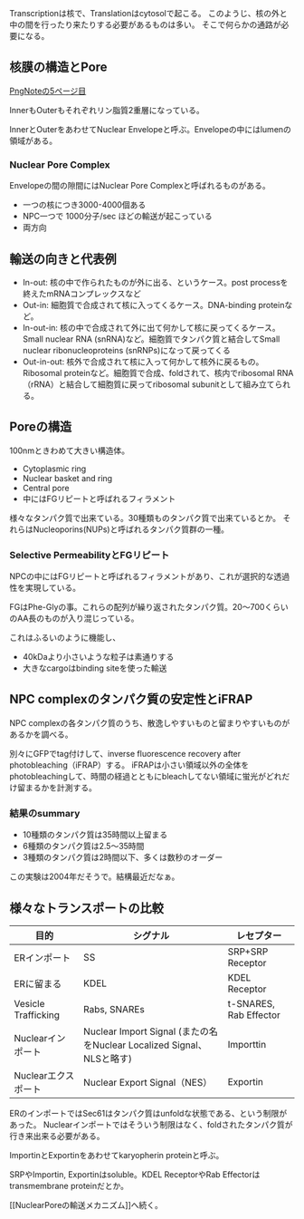 Transcriptionは核で、Translationはcytosolで起こる。
このようじ、核の外と中の間を行ったり来たりする必要があるものは多い。
そこで何らかの通路が必要になる。

## 核膜の構造とPore

[PngNoteの5ページ目](https://karino2.github.io/ImageGallery/CellBiology706x.html#lg=1&slide=4)

InnerもOuterもそれぞれリン脂質2重層になっている。

InnerとOuterをあわせてNuclear Envelopeと呼ぶ。Envelopeの中にはlumenの領域がある。

### Nuclear Pore Complex

Envelopeの間の隙間にはNuclear Pore Complexと呼ばれるものがある。

- 一つの核につき3000-4000個ある
- NPC一つで 1000分子/sec  ほどの輸送が起こっている
- 両方向

## 輸送の向きと代表例

- In-out: 核の中で作られたものが外に出る、というケース。post processを終えたmRNAコンプレックスなど
- Out-in: 細胞質で合成されて核に入ってくるケース。DNA-binding proteinなど。
- In-out-in: 核の中で合成されて外に出て何かして核に戻ってくるケース。Small nuclear RNA (snRNA)など。細胞質でタンパク質と結合してSmall nuclear ribonucleoproteins (snRNPs)になって戻ってくる
- Out-in-out: 核外で合成されて核に入って何かして核外に戻るもの。Ribosomal proteinなど。細胞質で合成、foldされて、核内でribosomal RNA（rRNA）と結合して細胞質に戻ってribosomal subunitとして組み立てられる。

## Poreの構造

100nmときわめて大きい構造体。

- Cytoplasmic ring
- Nuclear basket and ring
- Central pore
- 中にはFGリピートと呼ばれるフィラメント

様々なタンパク質で出来ている。30種類ものタンパク質で出来ているとか。
それらはNucleoporins(NUPs)と呼ばれるタンパク質群の一種。

### Selective PermeabilityとFGリピート

NPCの中にはFGリピートと呼ばれるフィラメントがあり、これが選択的な透過性を実現している。

FGはPhe-Glyの事。これらの配列が繰り返されたタンパク質。20〜700くらいのAA長のものが入り混じっている。

これはふるいのように機能し、

- 40kDaより小さいような粒子は素通りする
- 大きなcargoはbinding siteを使った輸送

## NPC complexのタンパク質の安定性とiFRAP

NPC complexの各タンパク質のうち、散逸しやすいものと留まりやすいものがあるかを調べる。

別々にGFPでtag付けして、inverse fluorescence recovery after photobleaching（iFRAP）する。
iFRAPは小さい領域以外の全体をphotobleachingして、時間の経過とともにbleachしてない領域に蛍光がどれだけ留まるかを計測する。

### 結果のsummary

- 10種類のタンパク質は35時間以上留まる
- 6種類のタンパク質は2.5〜35時間
- 3種類のタンパク質は2時間以下、多くは数秒のオーダー

この実験は2004年だそうで。結構最近だなぁ。

## 様々なトランスポートの比較

| 目的 | シグナル | レセプター |
| ---- | ---- | ---- |
| ERインポート | SS | SRP+SRP Receptor |
| ERに留まる | KDEL | KDEL Receptor |
| Vesicle Trafficking | Rabs, SNAREs | t-SNARES, Rab Effector |
| Nuclearインポート | Nuclear Import Signal (またの名をNuclear Localized Signal、NLSと略す) | Importtin |
| Nuclearエクスポート | Nuclear Export Signal（NES） | Exportin |

ERのインポートではSec61はタンパク質はunfoldな状態である、という制限があった。
Nuclearインポートではそういう制限はなく、foldされたタンパク質が行き来出来る必要がある。

ImportinとExportinをあわせてkaryopherin proteinと呼ぶ。

SRPやImportin, Exportinはsoluble。KDEL ReceptorやRab Effectorはtransmembrane proteinだとか。

[[NuclearPoreの輸送メカニズム]]へ続く。